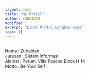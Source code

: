 ```yaml
---
layout: post
title: "My Profil"
author: ZUBAIDAH
modified :
excerpt: "Lihat Profil Lengkap Saya"
tags: []
---
```


<br>
Nama : Zubaidah
<br>
Jurusan : Sistem Informasi
<br>
Alamat : Perum. Villa Pesona Block H 14
<br>
Motto : Be Your Self !
